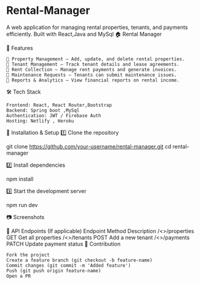 # Rental-Manager
A web application for managing rental properties, tenants, and payments efficiently. Built with React,Java and MySql
🏠 Rental Manager

📌 Features

    🔹 Property Management – Add, update, and delete rental properties.
    🔹 Tenant Management – Track tenant details and lease agreements.
    🔹 Rent Collection – Manage rent payments and generate invoices.
    🔹 Maintenance Requests – Tenants can submit maintenance issues.
    🔹 Reports & Analytics – View financial reports on rental income.

🛠 Tech Stack

    Frontend: React, React Router,Bootstrap
    Backend: Spring boot ,MySql
    Authentication: JWT / Firebase Auth
    Hosting: Netlify , Heroku 

🚀 Installation & Setup
1️⃣ Clone the repository

git clone https://github.com/your-username/rental-manager.git
cd rental-manager

2️⃣ Install dependencies

npm install

3️⃣ Start the development server

npm run dev

📷 Screenshots


📖 API Endpoints (If applicable)
Endpoint	Method	Description
/<>/properties	GET	Get all properties
/<>/tenants	POST	Add a new tenant
/<>/payments	PATCH	Update payment status
🤝 Contribution

    Fork the project
    Create a feature branch (git checkout -b feature-name)
    Commit changes (git commit -m 'Added feature')
    Push (git push origin feature-name)
    Open a PR

